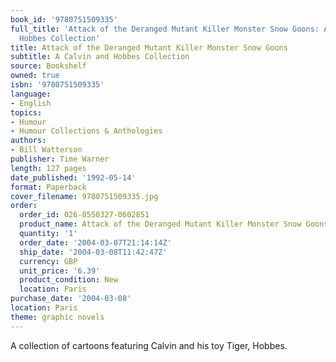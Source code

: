```yaml
---
book_id: '9780751509335'
full_title: 'Attack of the Deranged Mutant Killer Monster Snow Goons: A Calvin and
  Hobbes Collection'
title: Attack of the Deranged Mutant Killer Monster Snow Goons
subtitle: A Calvin and Hobbes Collection
source: Bookshelf
owned: true
isbn: '9780751509335'
language:
- English
topics:
- Humour
- Humour Collections & Anthologies
authors:
- Bill Watterson
publisher: Time Warner
length: 127 pages
date_published: '1992-05-14'
format: Paperback
cover_filename: 9780751509335.jpg
order:
  order_id: 026-8550327-0602851
  product_name: Attack of the Deranged Mutant Killer Monster Snow Goons
  quantity: '1'
  order_date: '2004-03-07T21:14:14Z'
  ship_date: '2004-03-08T11:42:47Z'
  currency: GBP
  unit_price: '6.39'
  product_condition: New
  location: Paris
purchase_date: '2004-03-08'
location: Paris
theme: graphic novels
---
```

A collection of cartoons featuring Calvin and his toy Tiger, Hobbes.
